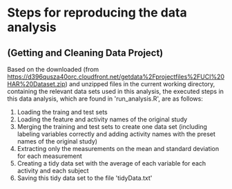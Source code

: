 # Steps for reproducing the data analysis 
## (Getting and Cleaning Data Project)

Based on the downloaded (from https://d396qusza40orc.cloudfront.net/getdata%2Fprojectfiles%2FUCI%20HAR%20Dataset.zip) and unzipped files in the current working directory, containing the relevant data sets used in this analysis, the executed steps in this data analysis, which are found in 'run_analysis.R', are as follows:

1. Loading the traing and test sets
2. Loading the feature and activity names of the original study
3. Merging the training and test sets to create one data set (including labeling variables correctly and adding activity names with the preset names of the original study)
4. Extracting only the measurements on the mean and standard deviation for each measurement
5. Creating a tidy data set with the average of each variable for each activity and each subject
6. Saving this tidy data set to the file 'tidyData.txt'